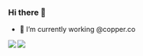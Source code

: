 ### Hi there 👋

- 🔭 I’m currently working @copper.co


<a href="https://github.com/HmFlashy/HmFlashy">
  <img align="left" src="https://readme-stats-bknaiubgs-hmflashys-projects.vercel.app/api?username=HmFlashy&count_private=true&show_icons=true&theme=dark" />
</a>
<a href="https://github.com/kevinhassan/kevinhassan">
  <img src="https://github-readme-stats.vercel.app/api/top-langs/?username=HmFlashy&theme=dark&layout=compact" />
</a>
